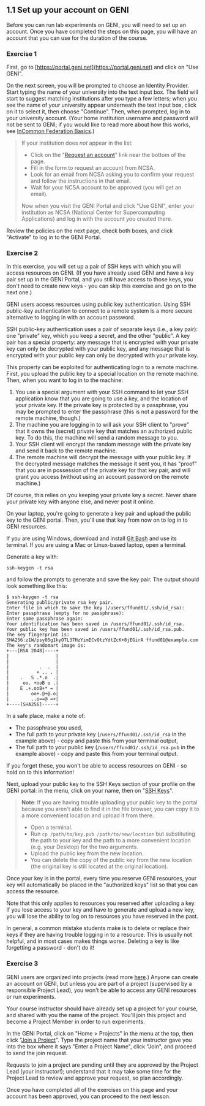 ## 1.1 Set up your account on GENI

Before you can run lab experiments on GENI, you will need to set up an account. Once you have completed the steps on this page, you will have an account that you can use for the duration of the course.

### Exercise 1

First, go to [https://portal.geni.net](https://portal.geni.net) and click on "Use GENI".

On the next screen, you will be prompted to choose an Identity Provider. Start typing the name of your university into the text input box. The field will start to suggest matching institutions after you type a few letters; when you see the name of your university appear underneath the text input box, click on it to select it, then choose "Continue". Then, when prompted, log in to your university account. (Your home institution username and password will not be sent to GENI; if you would like to read more about how this works, see [InCommon Federation Basics](http://www.incommon.org/federation/basics.html).)

> If your institution does *not* appear in the list:
> 
> * Click on the "[Request an account](https://go.ncsa.illinois.edu/geni)" link near the bottom of the page.
> * Fill in the form to request an account from NCSA.
> * Look for an email from NCSA asking you to confirm your request and follow the instructions in that email.
> * Wait for your NCSA account to be approved (you will get an email).
> 
> Now when you visit the GENI Portal and click "Use GENI", enter your institution as NCSA (National Center for Supercomputing Applications) and log in with the account you created there.

Review the policies on the next page, check both boxes, and click "Activate" to log in to the GENI Portal.

### Exercise 2

In this exercise, you will set up a pair of SSH keys with which you will access resources on GENI. (If you have already used GENI and have a key pair set up in the GENI Portal, and you still have access to those keys, you don't need to create new keys - you can skip this exercise and go on to the next one.)

GENI users access resources using public key authentication. Using SSH public-key authentication to connect to a remote system is a more secure alternative to logging in with an account password.

SSH public-key authentication uses a pair of separate keys (i.e., a key pair): one "private" key, which you keep a secret, and the other "public". A key pair has a special property: any message that is encrypted with your private key can only be decrypted with your public key, and any message that is encrypted with your public key can only be decrypted with your private key.

This property can be exploited for authenticating login to a remote machine. First, you upload the public key to a special location on the remote machine. Then, when you want to log in to the machine:

1. You use a special argument with your SSH command to let your SSH application know that you are going to use a key, and the location of your private key. If the private key is protected by a passphrase, you may be prompted to enter the passphrase (this is not a password for the remote machine, though.)
2. The machine you are logging in to will ask your SSH client to "prove" that it owns the (secret) private key that matches an authorized public key. To do this, the machine will send a random message to you.
3. Your SSH client will encrypt the random message with the private key and send it back to the remote machine.
5. The remote machine will decrypt the message with your public key. If the decrypted message matches the message it sent you, it has "proof" that you are in possession of the private key for that key pair, and will grant you access (without using an account password on the remote machine.)

Of course, this relies on you keeping your private key a secret. Never share your private key with anyone else, and never post it online.

On your laptop, you're going to generate a key pair and upload the public key to the GENI portal. Then, you'll use that key from now on to log in to GENI resources.

If you are using Windows, download and install [Git Bash](https://git-scm.com/downloads) and use its terminal. If you are using a Mac or Linux-based laptop, open a terminal.

Generate a key with:

```
ssh-keygen -t rsa
```

and follow the prompts to generate and save the key pair. The output should look something like this:

```
$ ssh-keygen -t rsa
Generating public/private rsa key pair.
Enter file in which to save the key (/users/ffund01/.ssh/id_rsa): 
Enter passphrase (empty for no passphrase): 
Enter same passphrase again: 
Your identification has been saved in /users/ffund01/.ssh/id_rsa.
Your public key has been saved in /users/ffund01/.ssh/id_rsa.pub.
The key fingerprint is:
SHA256:z1W/psy05g1kyOTL37HzYimECvOtzYdtZcK+8jEGirA ffund01@example.com
The key's randomart image is:
+---[RSA 2048]----+
|                 |
|                 |
|           .  .  |
|          + .. . |
|    .   S .*.o  .|
|     oo. +ooB o .|
|    E .+.ooB+* = |
|        oo+.@+@.o|
|        ..o==@ =+|
+----[SHA256]-----+
```

In a safe place, make a note of:

* The passphrase you used,
* The full path to your private key (`/users/ffund01/.ssh/id_rsa` in the example above) - copy and paste this from your terminal output,
* The full path to your public key (`/users/ffund01/.ssh/id_rsa.pub` in the example above) - copy and paste this from your terminal output.

If you forget these, you won't be able to access resources on GENI - so hold on to this information!

Next, upload your public key to the SSH Keys section of your profile on the GENI portal: in the menu, click on your name, then on "[SSH Keys](https://portal.geni.net/secure/profile.php#ssh)".

> **Note**: If you are having trouble uploading your public key to the portal because you aren't able to find it in the file browser, you can copy it to a more convenient location and upload it from there.
>
> * Open a terminal.
> * Run `cp /path/to/key.pub /path/to/new/location` but substituting the path to your key and the path to a more convenient location (e.g. your Desktop) for the two arguments.
> * Upload the public key from the new location.
> * You can delete the copy of the public key from the new location (the original key is still located at the original location).

Once your key is in the portal, every time you reserve GENI resources, your key will automatically be placed in the "authorized keys" list so that you can access the resource. 

Note that this only applies to resources you reserved after uploading a key. If you lose access to your key and have to generate and upload a new key, you will lose the ability to log on to resources you have reserved in the past.

In general, a common mistake students make is to delete or replace their keys if they are having trouble logging in to a resource. This is usually not helpful, and in most cases makes things worse. Deleting a key is like forgetting a password - don't do it!


### Exercise 3


GENI users are organized into projects (read more [here](http://groups.geni.net/geni/wiki/GENIConcepts#Project).) 
Anyone can create an account on GENI, but unless you are part of a project 
(supervised by a responsible Project Lead), you won't be able to access any 
GENI resources or run experiments. 

Your course instructor should have already set up a project for your course, and shared with you the name of the project. You'll join this project and become a Project Member in order to run experiments.

In the GENI Portal, click on "Home > Projects" in the menu at the top, then click "[Join a Project](https://portal.geni.net/secure/join-project.php)". Type the project name that your instructor gave you into the box where it says "Enter a Project Name", click "Join", and proceed to send the join request. 

Requests to join a project are pending until they are approved by the Project Lead (your instructor!); understand that it may take some time for the Project Lead to review and approve your request, so plan accordingly.

Once you have completed all of the exercises on this page and your account has been approved, you can proceed to the next lesson.

